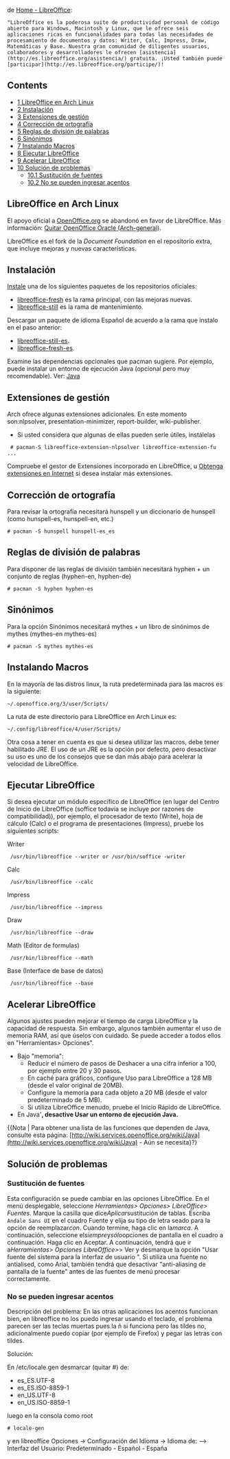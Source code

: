 de [Home - LibreOffice](http://www.libreoffice.org/):

	"LibreOffice es la poderosa suite de productividad personal de código abierto para Windows, Macintosh y Linux, que le ofrece seis aplicaciones ricas en funcionalidades para todas las necesidades de procesamiento de documentos y datos: Writer, Calc, Impress, Draw, Matemáticas y Base. Nuestra gran comunidad de diligentes usuarios, colaboradores y desarrolladores le ofrecen [asistencia](http://es.libreoffice.org/asistencia/) gratuita. ¡Usted también puede [participar](http://es.libreoffice.org/participe/)!

## Contents

*   [1 LibreOffice en Arch Linux](#LibreOffice_en_Arch_Linux)
*   [2 Instalación](#Instalación)
*   [3 Extensiones de gestión](#Extensiones_de_gestión)
*   [4 Corrección de ortografía](#Corrección_de_ortografía)
*   [5 Reglas de división de palabras](#Reglas_de_división_de_palabras)
*   [6 Sinónimos](#Sinónimos)
*   [7 Instalando Macros](#Instalando_Macros)
*   [8 Ejecutar LibreOffice](#Ejecutar_LibreOffice)
*   [9 Acelerar LibreOffice](#Acelerar_LibreOffice)
*   [10 Solución de problemas](#Solución_de_problemas)
    *   [10.1 Sustitución de fuentes](#Sustitución_de_fuentes)
    *   [10.2 No se pueden ingresar acentos](#No_se_pueden_ingresar_acentos)

## LibreOffice en Arch Linux

El apoyo oficial a [OpenOffice.org](/index.php/OpenOffice.org "OpenOffice.org") se abandonó en favor de LibreOffice. Más información: [Quitar OpenOffice Oracle (Arch-general)](https://mailman.archlinux.org/pipermail/arch-general/2011-March/018819.html).

LibreOffice es el fork de la *Document Foundation* en el repositorio extra, que incluye mejoras y nuevas características.

## Instalación

[Instale](/index.php/Install_(Espa%C3%B1ol) "Install (Español)") una de los siguientes paquetes de los repositorios oficiales:

*   [libreoffice-fresh](https://www.archlinux.org/packages/?name=libreoffice-fresh) es la rama principal, con las mejoras nuevas.
*   [libreoffice-still](https://www.archlinux.org/packages/?name=libreoffice-still) es la rama de mantenimiento.

Descargar un paquete de idioma Español de acuerdo a la rama que instalo en el paso anterior:

*   [libreoffice-still-es](https://www.archlinux.org/packages/?name=libreoffice-still-es).
*   [libreoffice-fresh-es](https://www.archlinux.org/packages/?name=libreoffice-fresh-es).

Examine las dependencias opcionales que pacman sugiere. Por ejemplo, puede instalar un entorno de ejecución Java (opcional pero muy recomendable). Ver: [Java](/index.php/Java "Java")

## Extensiones de gestión

Arch ofrece algunas extensiones adicionales. En este momento son:nlpsolver, presentation-minimizer, report-builder, wiki-publisher.

*   Si usted considera que algunas de ellas pueden serle útiles, instálelas

```
 # pacman-S libreoffice-extension-nlpsolver libreoffice-extension-fu ...

```

Compruebe el gestor de Extensiones incorporado en LibreOffice, u [Obtenga extensiones en Internet](http://libreplanet.org/wiki/Group:OpenOfficeExtensions/List) si desea instalar más extensiones.

## Corrección de ortografía

Para revisar la ortografía necesitará hunspell y un diccionario de hunspell (como hunspell-es, hunspell-en, etc.)

```
# pacman -S hunspell hunspell-es_es

```

## Reglas de división de palabras

Para disponer de las reglas de división también necesitará hyphen + un conjunto de reglas (hyphen-en, hyphen-de)

```
# pacman -S hyphen hyphen-es

```

## Sinónimos

Para la opción Sinónimos necesitará mythes + un libro de sinónimos de mythes (mythes-en mythes-es)

```
# pacman -S mythes mythes-es

```

## Instalando Macros

En la mayoría de las distros linux, la ruta predeterminada para las macros es la siguiente:

```
~/.openoffice.org/3/user/Scripts/

```

La ruta de este directorio para LibreOffice en Arch Linux es:

```
~/.config/libreoffice/4/user/Scripts/

```

Otra cosa a tener en cuenta es que si desea utilizar las macros, debe tener habilitado JRE. El uso de un JRE es la opción por defecto, pero desactivar su uso es uno de los consejos que se dan más abajo para acelerar la velocidad de LibreOffice.

## Ejecutar LibreOffice

Si desea ejecutar un módulo específico de LibreOffice (en lugar del Centro de Inicio de LibreOffice (soffice todavía se incluye por razones de compatibilidad)), por ejemplo, el procesador de texto (Write), hoja de cálculo (Calc) o el programa de presentaciones (Impress), pruebe los siguientes scripts:

Writer

```
 /usr/bin/libreoffice --writer or /usr/bin/soffice -writer

```

Calc

```
 /usr/bin/libreoffice --calc

```

Impress

```
 /usr/bin/libreoffice --impress

```

Draw

```
 /usr/bin/libreoffice --draw

```

Math (Editor de formulas)

```
 /usr/bin/libreoffice --math

```

Base (Interface de base de datos)

```
 /usr/bin/libreoffice --base

```

## Acelerar LibreOffice

Algunos ajustes pueden mejorar el tiempo de carga LibreOffice y la capacidad de respuesta. Sin embargo, algunos también aumentar el uso de memoria RAM, así que úselos con cuidado. Se puede acceder a todos ellos en "Herramientas> Opciones".

*   Bajo "memoria":
    *   Reducir el número de pasos de Deshacer a una cifra inferior a 100, por ejemplo entre 20 y 30 pasos.
    *   En caché para gráficos, configure Uso para LibreOffice a 128 MB (desde el valor original de 20MB).
    *   Configure la memoria para cada objeto a 20 MB (desde el valor predeterminado de 5 MB).
    *   Si utiliza LibreOffice menudo, pruebe el Inicio Rápido de LibreOffice.
*   En Java'**, desactive Usar un entorno de ejecución Java.**

{{Nota | Para obtener una lista de las funciones que dependen de Java, consulte esta página: [http://wiki.services.openoffice.org/wiki/Java](http://wiki.services.openoffice.org/wiki/Java) - Aún se necesita}?}

## Solución de problemas

### Sustitución de fuentes

Esta configuración se puede cambiar en las opciones LibreOffice. En el menú desplegable, seleccione *Herramientas> Opciones> LibreOffice> Fuentes*. Marque la casilla que dice*Aplicar*sustitución de tablas. Escriba `Andale Sans UI` en el cuadro Fuente y elija su tipo de letra seado para la opción de reemplazar*con*. Cuando termine, haga clic en la*marca*. A continuación, seleccione el*siempre*y*sólo*opciones de pantalla en el cuadro a continuación. Haga clic en Aceptar. A continuación, tendrá que ir a*Herramientas> Opciones LibreOffice>*> Ver y desmarque la opción "Usar fuente del sistema para la interfaz de usuario ". Si utiliza una fuente no antialised, como Arial, también tendrá que desactivar "anti-aliasing de pantalla de la fuente" antes de las fuentes de menú procesar correctamente.

### No se pueden ingresar acentos

Descripción del problema: En las otras aplicaciones los acentos funcionan bien, en libreoffice no los puedo ingresar usando el teclado, el problema parecen ser las teclas muertas pues la ñ si funciona pero las tíldes no, adicionalmente puedo copiar (por ejemplo de Firefox) y pegar las letras con tildes.

Solución:

En /etc/locale.gen desmarcar (quitar #) de:

*   es_ES.UTF-8
*   es_ES.ISO-8859-1
*   en_US.UTF-8
*   en_US.ISO-8859-1

luego en la consola como root

```
# locale-gen

```

y en libreoffice Opciones -> Configuración del Idioma -> Idioma de: --> Interfaz del Usuario: Predeterminado - Español - España